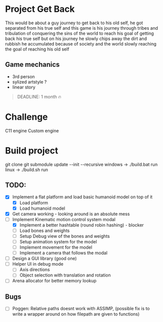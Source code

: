 

# Project Get Back

This would be about a guy journey to get back to his old self,
he got separated from his true self and this game is his journey through
tribes and tribulation of conquering the sins of the world to reach his goal 
of getting back his true self but on his journey he slowly chips away the
dirt and rubbish he accumulated because of society and the world slowly 
reaching the goal of reaching his old self



## Game mechanics

* 3rd person
* sylized artstyle ?
* linear story 


> DEADLINE: 1 month :fire:

# Challenge
C11 engine Custom engine 

# Build project
git clone <this repo url>
git submodule update --init --recursive
windows -> ./build.bat run
linux   -> ./build.sh run


## TODO: 

- [x] Implement a flat platform and load basic humanoid model on top of it
    - [x] Load platform
    - [x] Load humanoid model
- [x] Get camera working - looking around is an absolute mess
- [ ] Implement Kinematic motion control system modal
    - [x] Implement a better hashtable (round robin hashing) - blocker
    - [ ] Load bones and weights
    - [ ] Setup Debug view of the bones and weights 
    - [ ] Setup animation system for the model
    - [ ] Implement movement for the model
    - [ ] Implement a camera that follows the modal
- [ ] Design a GUI library (good one)
- [ ] Helper UI in debug mode
    - [ ] Axis directions
    - [ ] Object selection with translation and rotation
- [ ] Arena allocator for better memory lookup

## Bugs
- [ ] Poggen: Relative paths doesnt work with ASSIMP, (possible fix is to write a wrapper around on how filepath are given to functions)

